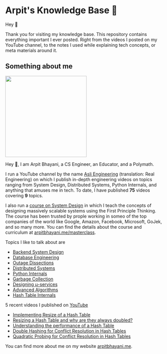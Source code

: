 # Arpit's Knowledge Base 🧠

Hey 🙌‍

Thank you for visiting my knowledge base. This repository contains everything important I ever posted. Right from the videos I posted on my YouTube channel, to the notes I used while explaining tech concepts, or meta materials around it.

## Something about me

<img width="256px" src="https://arpitbhayani.me/static/img/arpit.jpg" />

Hey 🙌‍, I am Arpit Bhayani, a CS Engineer, an Educator, and a Polymath.

I run a YouTube channel by the name [Asli Engineering](asliengineering.com) (translation: Real Engineering) on which I publish in-depth engineering videos on topics ranging from System Design,
Distributed Systems, Python Internals, and anything that amuses me in tech. To date, I have published **75** videos covering **9** topics.

I also run a [course on System Design](https://arpitbhayani.me/masterclass) in which I teach the concepts of designing massively scalable systems using the First Principle Thinking. The course has been trusted by prople working in someo of the top companies of the world like Google, Amazon, Facebook, Microsoft, GoJek, and so many more. You can find the details about the course and curriculum at [arpitbhayani.me/masterclass](https://arpitbhayani.me/masterclass).

Topics I like to talk about are

 - [Backend System Design](https://arpitbhayani.me/system-design)
 - [Database Engineering](https://arpitbhayani.me/database-engineering)
 - [Outage Dissections](https://arpitbhayani.me/outage-dissections)
 - [Distributed Systems](https://arpitbhayani.me/distributed-systems)
 - [Python Internals](https://arpitbhayani.me/python-internals)
 - [Garbage Collection](https://arpitbhayani.me/garbage-collection)
 - [Designing μ-services](https://arpitbhayani.me/microservices)
 - [Advanced Algorithms](https://arpitbhayani.me/advanced-algorithms)
 - [Hash Table Internals](https://arpitbhayani.me/hash-table-internals)

5 recent videos I published on [YouTube](https://www.youtube.com/c/ArpitBhayani)

 - [Implementing Resize of a Hash Table](https://youtube.com/watch?v=mmPwVBm-8n0)
 - [Resizing a Hash Table and why are they always doubled?](https://youtube.com/watch?v=zt1E0akArqQ)
 - [Understanding the performance of a Hash Table](https://youtube.com/watch?v=oD2yaTtu69w)
 - [Double Hashing for Conflict Resolution in Hash Tables](https://youtube.com/watch?v=wV4K6fo0T58)
 - [Quadratic Probing for Conflict Resolution in Hash Tables](https://youtube.com/watch?v=F-8pWiJv8ik)

You can find more about me on my website [arpitbhayani.me](arpitbhayani.me).